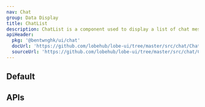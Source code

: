 ```yaml
---
nav: Chat
group: Data Display
title: ChatList
description: ChatList is a component used to display a list of chat messages. It takes in an array of ChatMessage objects as the data prop and an optional type prop which can be either 'docs' or 'chat'. The component is memoized for better performance.
apiHeader:
  pkg: '@bentwnghk/ui/chat'
  docUrl: 'https://github.com/lobehub/lobe-ui/tree/master/src/chat/ChatList/index.md'
  sourceUrl: 'https://github.com/lobehub/lobe-ui/tree/master/src/chat/ChatList/index.tsx'
---
```


## Default

<code src="./demos/index.tsx" nopadding></code>

## APIs

<API></API>
